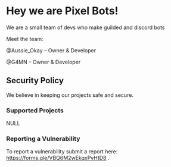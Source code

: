 # Hey we are Pixel Bots!
We are a small team of devs who make guilded and discord bots

Meet the team:

@Aussie_Okay – Owner & Developer

@G4MN – Owner & Developer


## Security Policy
We believe in keeping our projects safe and secure.



### Supported Projects

NULL



### Reporting a Vulnerability

To report a vulnerability submit a report here: https://forms.gle/VBQ6M2wEkqxPyHtD8 .
